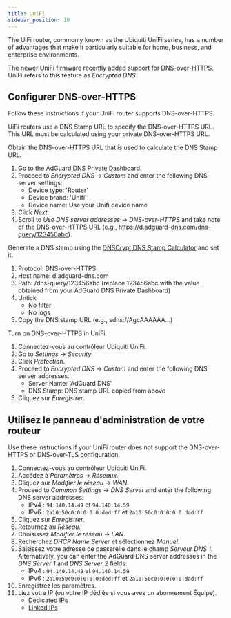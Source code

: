 ```yaml
---
title: UniFi
sidebar_position: 10
---
```


The UiFi router, commonly known as the Ubiquiti UniFi series, has a number of advantages that make it particularly suitable for home, business, and enterprise environments.

The newer UniFi firmware recently added support for DNS-over-HTTPS. UniFi refers to this feature as _Encrypted DNS_.

## Configurer DNS-over-HTTPS

Follow these instructions if your UniFi router supports DNS-over-HTTPS.

UiFi routers use a DNS Stamp URL to specify the DNS-over-HTTPS URL. This URL must be calculated using your private DNS-over-HTTPS URL.

Obtain the DNS-over-HTTPS URL that is used to calculate the DNS Stamp URL.

1. Go to the AdGuard DNS Private Dashboard.
2. Proceed to _Encrypted DNS_ → _Custom_ and enter the following DNS server settings:
    - Device type: 'Router'
    - Device brand: 'Unifi'
    - Device name: Use your Unifi device name
3. Click _Next_.
4. Scroll to _Use DNS server addresses_ → _DNS-over-HTTPS_ and take note of the DNS-over-HTTPS URL (e.g., https://d.adguard-dns.com/dns-query/123456abc).

Generate a DNS stamp using the [DNSCrypt DNS Stamp Calculator](https://dnscrypt.info/stamps/) and set it.

1. Protocol: DNS-over-HTTPS
2. Host name: d.adguard-dns.com
3. Path: /dns-query/123456abc (replace 123456abc with the value obtained from your AdGuard DNS Private Dashboard)
4. Untick
    - No filter
    - No logs
5. Copy the DNS stamp URL (e.g., sdns://AgcAAAAAA…)

Turn on DNS-over-HTTPS in UniFi.

1. Connectez-vous au contrôleur Ubiquiti UniFi.
2. Go to _Settings_ → _Security_.
3. Click _Protection_.
4. Proceed to _Encrypted DNS_ → _Custom_ and enter the following DNS server addresses.
    - Server Name: 'AdGuard DNS'
    - DNS Stamp: DNS stamp URL copied from above
5. Cliquez sur _Enregistrer_.

## Utilisez le panneau d'administration de votre routeur

Use these instructions if your UniFi router does not support the DNS-over-HTTPS or DNS-over-TLS configuration.

1. Connectez-vous au contrôleur Ubiquiti UniFi.
2. Accédez à _Paramètres_ → _Réseaux_.
3. Cliquez sur _Modifier le réseau_ → _WAN_.
4. Proceed to _Common Settings_ → _DNS Server_ and enter the following DNS server addresses:
    - IPv4 : `94.140.14.49` et `94.140.14.59`
    - IPv6 : `2a10:50c0:0:0:0:0:ded:ff` et `2a10:50c0:0:0:0:0:dad:ff`
5. Cliquez sur _Enregistrer_.
6. Retournez au _Réseau_.
7. Choisissez _Modifier le réseau_ → _LAN_.
8. Recherchez _DHCP Name Server_ et sélectionnez _Manuel_.
9. Saisissez votre adresse de passerelle dans le champ _Serveur DNS 1_. Alternatively, you can enter the AdGuard DNS server addresses in the _DNS Server 1_ and _DNS Server 2_ fields:
    - IPv4 : `94.140.14.49` et `94.140.14.59`
    - IPv6 : `2a10:50c0:0:0:0:0:ded:ff` et `2a10:50c0:0:0:0:0:dad:ff`
10. Enregistrez les paramètres.
11. Liez votre IP (ou votre IP dédiée si vous avez un abonnement Équipe).
    - [Dedicated IPs](private-dns/connect-devices/other-options/dedicated-ip.md)
    - [Linked IPs](private-dns/connect-devices/other-options/linked-ip.md)
